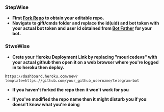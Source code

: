 ### StepWise

- **First [Fork Repo](https://github.com/mouricedevs/telegram-bot/fork) to obtain your editable repo.**
- **Navigate to gift/cmds folder and replace the id(uid) and bot token with your actual bot token and user id obtained from [Bot Father](https://t.me/gifted-md) for your bot.**

### StweWise ###

- **Crete your Heroku Deployment Link by replacing "mouricedevs" with your actual github then open it on a web browser where you're logged in to heroku then deploy.**

```
https://dashboard.heroku.com/new?template=https://github.com/your_github_username/telegram-bot
```

- **If you haven't forked the repo then it won't work for you**

- **If you've modified the repo name then it might disturb you if you doesn't know what you're doing**
